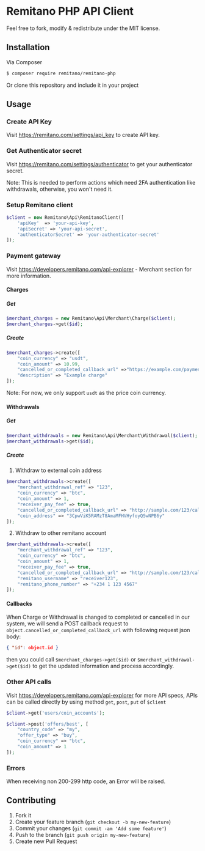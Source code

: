 # Remitano PHP API Client

Feel free to fork, modify & redistribute under the MIT license.

## Installation

Via Composer

``` bash
$ composer require remitano/remitano-php
```

Or clone this repository and include it in your project

## Usage
### Create API Key

Visit https://remitano.com/settings/api_key to create API key.

### Get Authenticator secret

Visit https://remitano.com/settings/authenticator to get your authenticator secret.

Note: This is needed to perform actions which need 2FA authentication like withdrawals, otherwise, you won't need it.

### Setup Remitano client

```php
$client = new Remitano\Api\RemitanoClient([
    'apiKey'  => 'your-api-key',
    'apiSecret' => 'your-api-secret',
    'authenticatorSecret' => 'your-authenticator-secret'
]);
```
### Payment gateway
Visit https://developers.remitano.com/api-explorer - Merchant section for more information.
#### Charges
##### Get
```php
$merchant_charges = new Remitano\Api\Merchant\Charge($client);
$merchant_charges->get($id);
```
##### Create
```php
$merchant_charges->create([
    "coin_currency" => "usdt",
    "coin_amount" => 10.99,
    "cancelled_or_completed_callback_url" =>"https://example.com/payments/callback?id=example",
    "description" => "Example charge"
]);
```
Note: For now, we only support `usdt` as the price coin currency.

#### Withdrawals
##### Get
```php
$merchant_withdrawals = new Remitano\Api\Merchant\Withdrawal($client);
$merchant_withdrawals->get($id);
```
##### Create
1. Withdraw to external coin address
```php
$merchant_withdrawals->create([
    "merchant_withdrawal_ref" => "123",
    "coin_currency" => "btc",
    "coin_amount" => 1,
    "receiver_pay_fee" => true,
    "cancelled_or_completed_callback_url" => "http://sample.com/123/callback",
    "coin_address" => "3CpwViK5RAMzT8AmaMFHVHyfoyQSwNPB6y"
]);
```

2. Withdraw to other remitano account
```php
$merchant_withdrawals->create([
    "merchant_withdrawal_ref" => "123",
    "coin_currency" => "btc",
    "coin_amount" => 1,
    "receiver_pay_fee" => true,
    "cancelled_or_completed_callback_url" => "http://sample.com/123/callback",
    "remitano_username" => "receiver123",
    "remitano_phone_number" => "+234 1 123 4567"
]);
```

#### Callbacks
When Charge or Withdrawal is changed to completed or cancelled in our system, we will send
a POST callback request to `object.cancelled_or_completed_callback_url` with following
request json body:
```json
{ "id": object.id }
```
then you could call `$merchant_charges->get($id)` or `$merchant_withdrawal->get($id)`
to get the updated information and process accordingly.

### Other API calls
Visit https://developers.remitano.com/api-explorer for more API specs, APIs can be called directly by using method `get`, `post`, `put` of `$client`

```php
$client->get('users/coin_accounts');

$client->post('offers/best', [
    "country_code" => "my",
    "offer_type" => "buy",
    "coin_currency" => "btc",
    "coin_amount" => 1
]);
```
### Errors
When receiving non 200-299 http code, an Error will be raised.

## Contributing

1. Fork it
2. Create your feature branch (`git checkout -b
   my-new-feature`)
3. Commit your changes (`git commit -am 'Add some feature'`)
4. Push to the branch (`git push origin my-new-feature`)
5. Create new Pull Request
